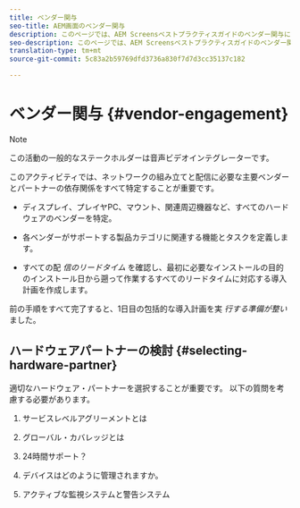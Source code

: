 ```yaml
---
title: ベンダー関与
seo-title: AEM画面のベンダー関与
description: このページでは、AEM Screensベストプラクティスガイドのベンダー関与について説明します。
seo-description: このページでは、AEM Screensベストプラクティスガイドのベンダー関与について説明します。
translation-type: tm+mt
source-git-commit: 5c83a2b59769dfd3736a830f7d7d3cc35137c182

---
```



# ベンダー関与 {#vendor-engagement}

>[!NOTE]
>
>この活動の一般的なステークホルダーは音声ビデオインテグレーターです。

このアクティビティでは、ネットワークの組み立てと配信に必要な主要ベンダーとパートナーの依存関係をすべて特定することが重要です。

* ディスプレイ、プレイヤPC、マウント、関連周辺機器など、すべてのハードウェアのベンダーを特定。

* 各ベンダーがサポートする製品カテゴリに関連する機能とタスクを定義します。

* すべての配 *信のリードタイム* を確認し、最初に必要なインストールの目的のインストール日から遡って作業するすべてのリードタイムに対応する導入計画を作成します。

前の手順をすべて完了すると、1日目の包括的な導入計画を実 *行する準備が整い* ました。

## ハードウェアパートナーの検討 {#selecting-hardware-partner}

適切なハードウェア・パートナーを選択することが重要です。 以下の質問を考慮する必要があります。

1. サービスレベルアグリーメントとは

1. グローバル・カバレッジとは

1. 24時間サポート？

1. デバイスはどのように管理されますか。

1. アクティブな監視システムと警告システム
